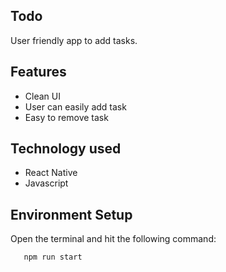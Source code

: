 
## Todo

User friendly app to add tasks.

## Features
- Clean UI
- User can easily add task
- Easy to remove task

## Technology used
- React Native
- Javascript

## Environment Setup
Open the terminal and hit the following command:
```bash
   npm run start
```  